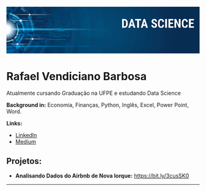 

<p align="center">
  <img src="banner.png" >
</p>

# Rafael Vendiciano Barbosa

Atualmente cursando Graduação na UFPE e estudando Data Science

**Background in:** Economia, Finanças, Python, Inglês, Excel, Power Point, Word.

**Links:**
* [LinkedIn](https://www.linkedin.com/in/rafaelvendiciano/)
* [Medium](https://medium.com/@rafaelvendiciano)


## Projetos:
* **Analisando Dados do Airbnb de Nova Iorque:** https://bit.ly/3cusSK0


---


